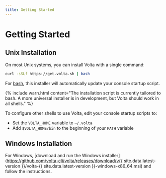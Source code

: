 ```yaml
---
title: Getting Started
---
```


# Getting Started

## Unix Installation

On most Unix systems, you can install Volta with a single command:

```bash
curl -sSLf https://get.volta.sh | bash
```

For [bash](https://www.gnu.org/software/bash/), this installer will automatically update your console startup script.

{% include warn.html content="The installation script is currently tailored to bash. A more universal installer is in development, but Volta should work in all shells." %}

To configure other shells to use Volta, edit your console startup scripts to:
- Set the `VOLTA_HOME` variable to `~/.volta`
- Add `$VOLTA_HOME/bin` to the beginning of your `PATH` variable

## Windows Installation

For Windows, [download and run the Windows installer](https://github.com/volta-cli/volta/releases/download/v{{ site.data.latest-version }}/volta-{{ site.data.latest-version }}-windows-x86_64.msi) and follow the instructions.
